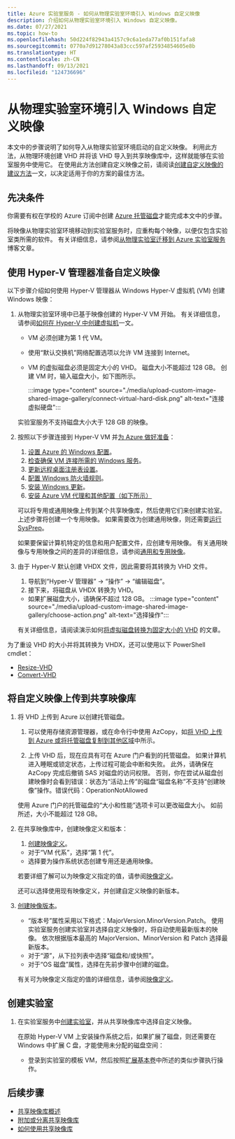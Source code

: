 ```yaml
---
title: Azure 实验室服务 - 如何从物理实验室环境引入 Windows 自定义映像
description: 介绍如何从物理实验室环境引入 Windows 自定义映像。
ms.date: 07/27/2021
ms.topic: how-to
ms.openlocfilehash: 50d224f82943a4157c9c6a1eda77af0b151fafa8
ms.sourcegitcommit: 0770a7d91278043a83ccc597af25934854605e8b
ms.translationtype: HT
ms.contentlocale: zh-CN
ms.lasthandoff: 09/13/2021
ms.locfileid: "124736696"
---
```

# <a name="bring-a-windows-custom-image-from-a-physical-lab-environment"></a>从物理实验室环境引入 Windows 自定义映像

本文中的步骤说明了如何导入从物理实验室环境启动的自定义映像。  利用此方法，从物理环境创建 VHD 并将该 VHD 导入到共享映像库中，这样就能够在实验室服务中使用它。  在使用此方法创建自定义映像之前，请阅读[创建自定义映像的建议方法](approaches-for-custom-image-creation.md)一文，以决定适用于你的方案的最佳方法。

## <a name="prerequisites"></a>先决条件

你需要有权在学校的 Azure 订阅中创建 [Azure 托管磁盘](../virtual-machines/managed-disks-overview.md)才能完成本文中的步骤。

将映像从物理实验室环境移动到实验室服务时，应重构每个映像，以便仅包含实验室类所需的软件。  有关详细信息，请参阅[从物理实验室迁移到 Azure 实验室服务](https://techcommunity.microsoft.com/t5/azure-lab-services/moving-from-a-physical-lab-to-azure-lab-services/ba-p/1654931)博客文章。

## <a name="prepare-a-custom-image-using-hyper-v-manager"></a>使用 Hyper-V 管理器准备自定义映像

以下步骤介绍如何使用 Hyper-V 管理器从 Windows Hyper-V 虚拟机 (VM) 创建 Windows 映像：

1. 从物理实验室环境中已基于映像创建的 Hyper-V VM 开始。  有关详细信息，请参阅[如何在 Hyper-V 中创建虚拟机](/windows-server/virtualization/hyper-v/get-started/create-a-virtual-machine-in-hyper-v)一文。
    - VM 必须创建为第 1 代 VM。
    - 使用“默认交换机”网络配置选项以允许 VM 连接到 Internet。
    - VM 的虚拟磁盘必须是固定大小的 VHD。  磁盘大小不能超过 128 GB。 创建 VM 时，输入磁盘大小，如下图所示。

        :::image type="content" source="./media/upload-custom-image-shared-image-gallery/connect-virtual-hard-disk.png" alt-text="连接虚拟硬盘":::

    实验室服务不支持磁盘大小大于 128 GB 的映像。

1. 按照以下步骤连接到 Hyper-V VM 并[为 Azure 做好准备](../virtual-machines/windows/prepare-for-upload-vhd-image.md)：
    1. [设置 Azure 的 Windows 配置](../virtual-machines/windows/prepare-for-upload-vhd-image.md#set-windows-configurations-for-azure)。
    1. [检查确保 VM 连接所需的 Windows 服务](../virtual-machines/windows/prepare-for-upload-vhd-image.md#check-the-windows-services)。
    1. [更新远程桌面注册表设置](../virtual-machines/windows/prepare-for-upload-vhd-image.md#update-remote-desktop-registry-settings)。
    1. [配置 Windows 防火墙规则](../virtual-machines/windows/prepare-for-upload-vhd-image.md#configure-windows-firewall-rules)。
    1. [安装 Windows 更新](../virtual-machines/windows/prepare-for-upload-vhd-image.md)。
    1. [安装 Azure VM 代理和其他配置（如下所示）](../virtual-machines/windows/prepare-for-upload-vhd-image.md#complete-the-recommended-configurations)

    可以将专用或通用映像上传到某个共享映像库，然后使用它们来创建实验室。  上述步骤将创建一个专用映像。 如果需要改为创建通用映像，则还需要[运行 SysPrep](../virtual-machines/windows/prepare-for-upload-vhd-image.md#determine-when-to-use-sysprep)。  

    如果要保留计算机特定的信息和用户配置文件，应创建专用映像。  有关通用映像与专用映像之间的差异的详细信息，请参阅[通用和专用映像](../virtual-machines/shared-image-galleries.md#generalized-and-specialized-images)。

1. 由于 Hyper-V 默认创建 VHDX 文件，因此需要将其转换为 VHD 文件。
    1. 导航到“Hyper-V 管理器” -> “操作” -> “编辑磁盘”。
    1. 接下来，将磁盘从 VHDX 转换为 VHD。  
     - 如果扩展磁盘大小，请确保不超过 128 GB。
        :::image type="content" source="./media/upload-custom-image-shared-image-gallery/choose-action.png" alt-text="选择操作":::

    有关详细信息，请阅读演示如何[将虚拟磁盘转换为固定大小的 VHD](../virtual-machines/windows/prepare-for-upload-vhd-image.md#convert-the-virtual-disk-to-a-fixed-size-vhd) 的文章。

为了重设 VHD 的大小并将其转换为 VHDX，还可以使用以下 PowerShell cmdlet：

- [Resize-VHD](/powershell/module/hyper-v/resize-vhd)
- [Convert-VHD](/powershell/module/hyper-v/convert-vhd)

## <a name="upload-the-custom-image-to-a-shared-image-gallery"></a>将自定义映像上传到共享映像库

1. 将 VHD 上传到 Azure 以创建托管磁盘。
    1. 可以使用存储资源管理器，或在命令行中使用 AzCopy，如[将 VHD 上传到 Azure 或将托管磁盘复制到其他区域](../virtual-machines/windows/disks-upload-vhd-to-managed-disk-powershell.md)中所示。

    1. 上传 VHD 后，现在应具有可在 Azure 门户看到的托管磁盘。
    如果计算机进入睡眠或锁定状态，上传过程可能会中断和失败。  此外，请确保在 AzCopy 完成后撤销 SAS 对磁盘的访问权限。  否则，你在尝试从磁盘创建映像时会看到错误：状态为“活动上传”的磁盘“磁盘名称”不支持“创建映像”操作。错误代码：OperationNotAllowed

    使用 Azure 门户的托管磁盘的“大小和性能”选项卡可以更改磁盘大小。 如前所述，大小不能超过 128 GB。

1. 在共享映像库中，创建映像定义和版本：
    1. [创建映像定义](../virtual-machines/image-version.md)。  
     - 对于“VM 代系”，选择“第 1 代”。
     - 选择要为操作系统状态创建专用还是通用映像。

    若要详细了解可以为映像定义指定的值，请参阅[映像定义](../virtual-machines/shared-image-galleries.md#image-definitions)。

    还可以选择使用现有映像定义，并创建自定义映像的新版本。

1. [创建映像版本](../virtual-machines/image-version.md)。
    - “版本号”属性采用以下格式：MajorVersion.MinorVersion.Patch。   使用实验室服务创建实验室并选择自定义映像时，将自动使用最新版本的映像。  依次根据版本最高的 MajorVersion、MinorVersion 和 Patch 选择最新版本。
    - 对于“源”，从下拉列表中选择“磁盘和/或快照”。
    - 对于“OS 磁盘”属性，选择在先前步骤中创建的磁盘。

    有关可为映像定义指定的值的详细信息，请参阅[映像定义](../virtual-machines/shared-image-galleries.md#image-versions)。

## <a name="create-a-lab"></a>创建实验室

1. 在实验室服务中[创建实验室](tutorial-setup-classroom-lab.md)，并从共享映像库中选择自定义映像。

    在原始 Hyper-V VM 上安装操作系统之后，如果扩展了磁盘，则还需要在 Windows 中扩展 C 盘，才能使用未分配的磁盘空间：
    - 登录到实验室的模板 VM，然后按照[扩展基本卷](/windows-server/storage/disk-management/extend-a-basic-volume)中所述的类似步骤执行操作。

## <a name="next-steps"></a>后续步骤

- [共享映像库概述](../virtual-machines/shared-image-galleries.md)
- [附加或分离共享映像库](how-to-attach-detach-shared-image-gallery.md)
- [如何使用共享映像库](how-to-use-shared-image-gallery.md)
